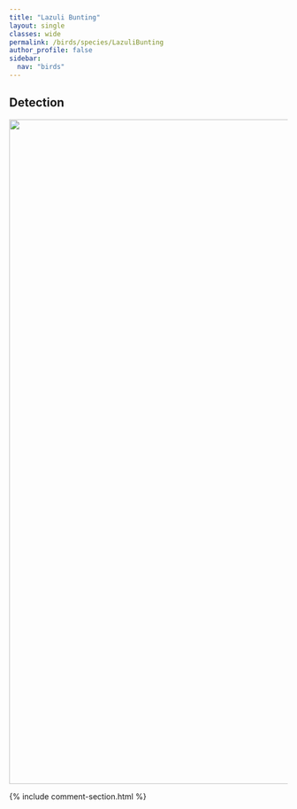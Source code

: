 ```yaml
---
title: "Lazuli Bunting"
layout: single
classes: wide
permalink: /birds/species/LazuliBunting
author_profile: false
sidebar:
  nav: "birds"
---
```


<h2>Detection</h2>

<a href="https://drive.google.com/uc?export=view&id=1G6Ei55NYau2fr0Js_Y6je-dSRjpcrajZ">
<img src="https://drive.google.com/uc?export=view&id=1G6Ei55NYau2fr0Js_Y6je-dSRjpcrajZ" height = "1200" width = "800">
</a>

{% include comment-section.html %}
